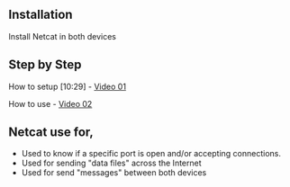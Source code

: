 
## Installation

Install Netcat in both devices


    
## Step by Step

How to setup [10:29] - [Video 01](https://www.youtube.com/watch?v=rdgv-EqyeAU)

How to use - [Video 02](https://www.youtube.com/watch?v=r_VE_wXB5mk)


## Netcat use for,

- Used to know if a specific port is open and/or accepting connections.
- Used for sending "data files" across the Internet
- Used for send "messages" between both devices

